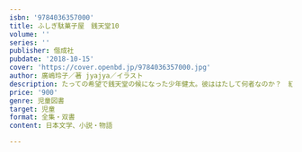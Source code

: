 ```yaml
---
isbn: '9784036357000'
title: ふしぎ駄菓子屋　銭天堂10
volume: ''
series: ''
publisher: 偕成社
pubdate: '2018-10-15'
cover: 'https://cover.openbd.jp/9784036357000.jpg'
author: 廣嶋玲子／著 jyajya／イラスト
description: たっての希望で銭天堂の候になった少年健太。彼ははたして何者なのか？　紅子は墨丸に健太を見張らせる。人気シリーズ第10弾。
price: '900'
genre: 児童図書
target: 児童
format: 全集・双書
content: 日本文学、小説・物語

---
```

